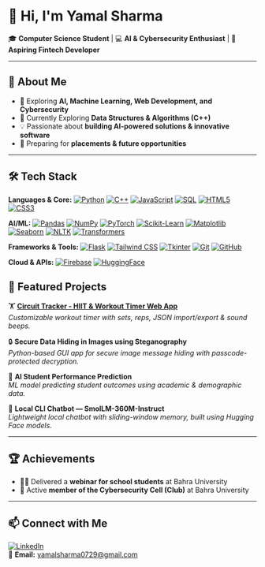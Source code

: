 # 👋 Hi, I'm Yamal Sharma  

🎓 **Computer Science Student** | 💻 **AI & Cybersecurity Enthusiast** | 🚀 **Aspiring Fintech Developer**  

---

## 🚀 About Me  
- 🔭 Exploring **AI, Machine Learning, Web Development, and Cybersecurity**  
- 🌱 Currently Exploring **Data Structures & Algorithms (C++)**  
- 💡 Passionate about **building AI-powered solutions & innovative software**  
- 🎯 Preparing for **placements & future opportunities**  

---

## 🛠️ Tech Stack

**Languages & Core:**
[![Python](https://img.shields.io/badge/python-3776AB?logo=python&logoColor=white&style=for-the-badge)](#)
[![C++](https://img.shields.io/badge/C++-00599C?logo=c%2b%2b&logoColor=white&style=for-the-badge)](#)
[![JavaScript](https://img.shields.io/badge/JavaScript-F7DF1E?logo=javascript&logoColor=black&style=for-the-badge)](#)
[![SQL](https://img.shields.io/badge/SQL-4479A1?logo=sqlite&logoColor=white&style=for-the-badge)](#)
[![HTML5](https://img.shields.io/badge/HTML5-E34F26?logo=html5&logoColor=white&style=for-the-badge)](#)
[![CSS3](https://img.shields.io/badge/CSS3-1572B6?logo=css3&logoColor=white&style=for-the-badge)](#)

**AI/ML:**
[![Pandas](https://img.shields.io/badge/Pandas-150458?logo=pandas&logoColor=white&style=for-the-badge)](#)
[![NumPy](https://img.shields.io/badge/NumPy-013243?logo=numpy&logoColor=white&style=for-the-badge)](#)
[![PyTorch](https://img.shields.io/badge/PyTorch-EE4C2C?logo=pytorch&logoColor=white&style=for-the-badge)](#)
[![Scikit-Learn](https://img.shields.io/badge/scikit--learn-F7931E?logo=scikit-learn&logoColor=white&style=for-the-badge)](#)
[![Matplotlib](https://img.shields.io/badge/Matplotlib-11557c?logo=matplotlib&logoColor=white&style=for-the-badge)](#)
[![Seaborn](https://img.shields.io/badge/Seaborn-0172B1?logo=seaborn&logoColor=white&style=for-the-badge)](#)
[![NLTK](https://img.shields.io/badge/NLTK-009688?logo=nltk&logoColor=white&style=for-the-badge)](#)
[![Transformers](https://img.shields.io/badge/Transformers-FFD700?logo=huggingface&logoColor=black&style=for-the-badge)](#)

**Frameworks & Tools:**
[![Flask](https://img.shields.io/badge/flask-000000?logo=flask&logoColor=white&style=for-the-badge)](#)
[![Tailwind CSS](https://img.shields.io/badge/Tailwind_CSS-38B2AC?logo=tailwind-css&logoColor=white&style=for-the-badge)](#)
[![Tkinter](https://img.shields.io/badge/Tkinter-F37726?logo=python&logoColor=white&style=for-the-badge)](#)
[![Git](https://img.shields.io/badge/git-F05032?logo=git&logoColor=white&style=for-the-badge)](#)
[![GitHub](https://img.shields.io/badge/github-181717?logo=github&logoColor=white&style=for-the-badge)](#)

**Cloud & APIs:**
[![Firebase](https://img.shields.io/badge/Firebase-FFCA28?logo=firebase&logoColor=black&style=for-the-badge)](#)
[![HuggingFace](https://img.shields.io/badge/HuggingFace-FFD21A?logo=huggingface&logoColor=black&style=for-the-badge)](#)



## 📂 Featured Projects  

🏋️ **[Circuit Tracker - HIIT & Workout Timer Web App](https://circuittracker.netlify.app/)**  
*Customizable workout timer with sets, reps, JSON import/export & sound beeps.*  

🔒 **Secure Data Hiding in Images using Steganography**  
*Python-based GUI app for secure image message hiding with passcode-protected decryption.*  

🤖 **AI Student Performance Prediction**  
*ML model predicting student outcomes using academic & demographic data.*  

💬 **Local CLI Chatbot — SmolLM-360M-Instruct**  
*Lightweight local chatbot with sliding-window memory, built using Hugging Face models.*  

---

## 🏆 Achievements  
- 🧑‍🏫 Delivered a **webinar for school students** at Bahra University  
- 🔐 Active **member of the Cybersecurity Cell (Club)** at Bahra University  

---

## 📫 Connect with Me  
[![LinkedIn](https://img.shields.io/badge/LinkedIn-blue?style=for-the-badge&logo=linkedin)](https://www.linkedin.com/in/yamal-sharma/)  
📧 **Email:** yamalsharma0729@gmail.com  






